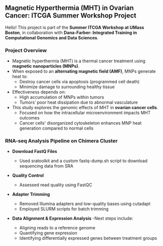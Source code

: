 ## Magnetic Hyperthermia (MHT) in Ovarian Cancer: ITCGA Summer Workshop Project

Hello! This project is part of the **Summer ITCGA Workshop at UMass Boston**, in collaboration with **Dana-Farber: Integrated Training in Computational Genomics and Data Sciences**.

###  Project Overview
- Magnetic hyperthermia (MHT) is a thermal cancer treatment using **magnetic nanoparticles (MNPs)**.
- When exposed to an **alternating magnetic field (AMF)**, MNPs generate heat to:
  - Destroy cancer cells via apoptosis (programmed cell death)
  - Minimize damage to surrounding healthy tissue
- Effectiveness depends on:
  - High accumulation of MNPs within tumors
  - Tumors’ poor heat dissipation due to abnormal vasculature
- This study explores the genomic effects of MHT in **ovarian cancer cells**.
  - Focused on how the intracellular microenvironment impacts MHT outcomes
  - Cancer cells' disorganized cytoskeleton enhances MNP heat generation compared to normal cells

### RNA-seq Analysis Pipeline on Chimera Cluster

- **Download FastQ Files**
  - Used sratoolkit and a custom fastq-dump.sh script to download sequencing data from SRA

- **Quality Control**
  - Assessed read quality using FastQC

- **Adapter Trimming**
  - Removed Illumina adapters and low-quality bases using cutadapt
  - Employed SLURM scripts for batch trimming

- **Data Alignment & Expression Analysis**
  -Next steps include:
    - Aligning reads to a reference genome
    - Quantifying gene expression
    - Identifying differentially expressed genes between treatment groups
